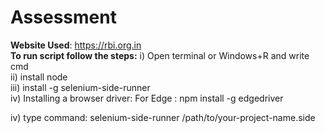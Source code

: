 # Assessment

**Website Used**: https://rbi.org.in \
**To run script follow the steps:** i)  Open terminal or Windows+R and write cmd \
ii) install node \
iii) install -g selenium-side-runner \
iv) Installing a browser driver:  For Edge    :  npm install -g edgedriver 

                                  
iv) type command: selenium-side-runner /path/to/your-project-name.side 
                                
